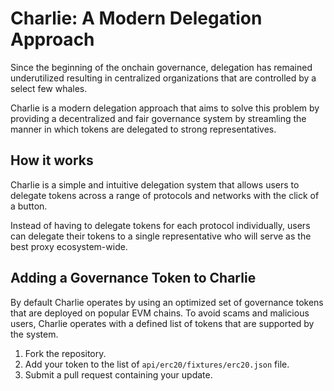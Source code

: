 # Charlie: A Modern Delegation Approach

Since the beginning of the onchain governance, delegation has remained underutilized resulting in centralized organizations that are controlled by a select few whales.

Charlie is a modern delegation approach that aims to solve this problem by providing a decentralized and fair governance system by streamling the manner in which tokens are delegated to strong representatives.

## How it works

Charlie is a simple and intuitive delegation system that allows users to delegate tokens across a range of protocols and networks with the click of a button.

Instead of having to delegate tokens for each protocol individually, users can delegate their tokens to a single representative who will serve as the best proxy ecosystem-wide.

## Adding a Governance Token to Charlie

By default Charlie operates by using an optimized set of governance tokens that are deployed on popular EVM chains. To avoid scams and malicious users, Charlie operates with a defined list of tokens that are supported by the system.

1. Fork the repository.
2. Add your token to the list of `api/erc20/fixtures/erc20.json` file.
3. Submit a pull request containing your update.
